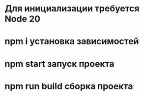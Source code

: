 # Для инициализации требуется Node 20
# npm i установка зависимостей
# npm start запуск проекта
# npm run build сборка проекта
